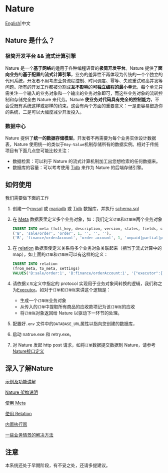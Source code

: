 # Nature

[English](README_EN.md)|中文

## Nature 是什么？

### 极简开发平台 && 流式计算引擎

Nature 是一个**基于网络**的适用于各种编程语音的**极简开发平台**。Nature 提供了**面向业务**的**基于配置**的**流式计算引擎**，业务的差异性不再体现为传统的一个个独立的代码系统，开发者不用考虑业务流程控制、时间调度、幂等、失败重试和高并发等问题。所有的开发工作都被分割成**互不影响**的**可独立编程的最小单元**，每个单元只需关注一个输入的业务对象和一个输出的业务对象即可，而这些业务对象的流转控制和存储完全由 Nature 来代劳。Nature **使业务对代码具有完全的控制能力**，不会受既有系统这样或那样的约束。这会有两个方面的重要意义：一是更容易塑造你的系统，二是可以大幅度减少开发投入。

### 数据中心

Nature 提供了**统一的数据存储模型**。开发者不再需要为每个业务实体设计数据表，Nature 使用统一的类似于`Key-Value`机制存储所有的数据实例。相对于传统项目有下面几点您可能比较关注：

- 数据检索：可以利于 Nature 的流式计算机制加工出您想检索的任何数据来。
- 数据库的容量：可以考考使用 [Tidb](https://pingcap.com/en/) 来作为 Nature 的后端存储引擎。

## 如何使用

我们需要做下面的工作

1. 创建一个[mysql](https://www.mysql.com/) 或 [mariadb](https://mariadb.org/) 或 [Tidb](https://pingcap.com/en/) 数据库，并执行 [schema.sql](shell/schema.sql)

2. 在 [Meta](doc/ZH/help/meta.md) 数据表里定义多个业务对象，如：我们定义`订单`和`订单账`两个业务对象 

   ```sql
   INSERT INTO meta (full_key, description, version, states, fields, config) VALUES
   ('B', 'sale/order', 'order', 1, '', '', ''),
   ('B', 'finance/orderAccount', 'order account', 1, 'unpaid|partial|paid', '', '{"master":"B:sale/order:1"}'); 
   ```

3. 在 [relation](doc/ZH/help/relation.md) 数据表使定义关系将多个业务对象关联起来（相当于流式计算中的 map），如上面的`订单`和`订单账`可以有这样的定义：

   ```sql
   INSERT INTO relation
   (from_meta, to_meta, settings)
   VALUES('B:sale/order:1', 'B:finance/orderAccount:1', '{"executor":{"protocol":"localRust","url":"nature_demo:order_receivable"},"target":{"states":{"add":["unpaid"]}}}');
   ```

4. 请依据`关系`定义中指定的 protocol 实现用于业务对象间转换的逻辑，我们称之为[Executor](doc/ZH/help/executor.md)。如对于`订单`和`订单账`来讲这个逻辑是：

   - 生成一个`订单账`业务对象
   - 从传入的`订单`中提取所有商品的应收款项记为该`订单账`的应收
   - 将`订单账`对象返回给 Nature 以驱动下一环节的处理。

5. 配置好`.env` 文件中的`DATABASE_URL`属性以指向您创建的数据库，

6. 启动 natrue.exe 和 retry.exe。

7. 对 Nature 发起 http post 请求，如将`订单`数据提交数据到 Nature，请参考[Nature接口定义](doc/ZH/help/nature-interface.md)

## 深入了解Nature

[示例及功能讲解](https://github.com/llxxbb/Nature-Demo)

[Nature 架构说明](doc/ZH/help/architecture.md)

[使用 Meta](doc/ZH/help/meta.md)

[使用 Relation](doc/ZH/help/relation.md)

[内置执行器](doc/ZH/help/built-in.md)

[一些业务情景的解决方法](doc/ZH/help/use-case.md)

## 注意

本系统还处于早期阶段，有不妥之处，还请多提建议。

